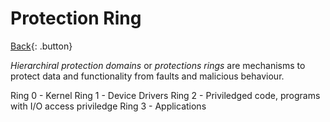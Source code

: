 # Protection Ring

[Back](../index.md#unix){: .button}

*Hierarchiral protection domains* or *protections rings* are mechanisms to protect data and functionality from faults and malicious behaviour.

Ring 0 - Kernel
Ring 1 - Device Drivers
Ring 2 - Priviledged code, programs with I/O access priviledge
Ring 3 - Applications
